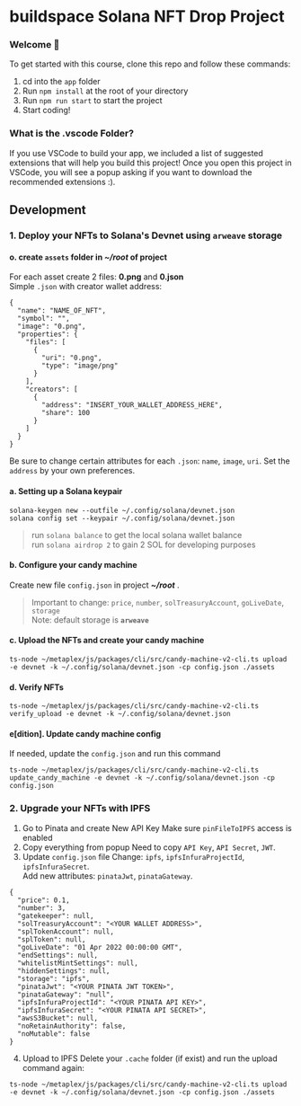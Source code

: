 # buildspace Solana NFT Drop Project
### Welcome 👋
To get started with this course, clone this repo and follow these commands:

1. cd into the `app` folder
2. Run `npm install` at the root of your directory
3. Run `npm run start` to start the project
4. Start coding!

### What is the .vscode Folder?
If you use VSCode to build your app, we included a list of suggested extensions that will help you build this project! Once you open this project in VSCode, you will see a popup asking if you want to download the recommended extensions :).

## Development
### 1. Deploy your NFTs to Solana's Devnet using `arweave` storage
#### o. create `assets` folder in _~/root_ of project

For each asset create 2 files: **0.png** and **0.json**  <br>
Simple `.json` with creator wallet address:
```
{
  "name": "NAME_OF_NFT",
  "symbol": "",
  "image": "0.png",
  "properties": {
    "files": [
      {
        "uri": "0.png",
        "type": "image/png"
      }
    ],
    "creators": [
      {
        "address": "INSERT_YOUR_WALLET_ADDRESS_HERE",
        "share": 100
      }
    ]
  }
}
```

Be sure to change certain attributes for each `.json`: `name`, `image`, `uri`.
Set the `address` by your own preferences.

#### a. Setting up a Solana keypair
```
solana-keygen new --outfile ~/.config/solana/devnet.json
solana config set --keypair ~/.config/solana/devnet.json
```

> run `solana balance` to get the local solana wallet balance <br>
> run `solana airdrop 2` to gain 2 SOL for developing purposes

#### b. Configure your candy machine
Create new file `config.json` in project ___~/root___ .
> Important to change: `price`, `number`, `solTreasuryAccount`, `goLiveDate`, `storage` <br>
> Note: default storage is **`arweave`**

#### c. Upload the NFTs and create your candy machine
```
ts-node ~/metaplex/js/packages/cli/src/candy-machine-v2-cli.ts upload -e devnet -k ~/.config/solana/devnet.json -cp config.json ./assets
```

#### d. Verify NFTs
```
ts-node ~/metaplex/js/packages/cli/src/candy-machine-v2-cli.ts verify_upload -e devnet -k ~/.config/solana/devnet.json
```

#### e[dition]. Update candy machine config 

If needed, update the `config.json` and run this command
```
ts-node ~/metaplex/js/packages/cli/src/candy-machine-v2-cli.ts update_candy_machine -e devnet -k ~/.config/solana/devnet.json -cp config.json
```

### 2. Upgrade your NFTs with IPFS
1. Go to Pinata and create New API Key
Make sure `pinFileToIPFS` access is enabled
2. Copy everything from popup
Need to copy `API Key`, `API Secret`, `JWT`.
3. Update `config.json` file
Change: `ipfs`, `ipfsInfuraProjectId`, `ipfsInfuraSecret`. <br>
Add new attributes: `pinataJwt`, `pinataGateway`.
```
{
  "price": 0.1,
  "number": 3,
  "gatekeeper": null,
  "solTreasuryAccount": "<YOUR WALLET ADDRESS>",
  "splTokenAccount": null,
  "splToken": null,
  "goLiveDate": "01 Apr 2022 00:00:00 GMT",
  "endSettings": null,
  "whitelistMintSettings": null,
  "hiddenSettings": null,
  "storage": "ipfs",
  "pinataJwt": "<YOUR PINATA JWT TOKEN>",
  "pinataGateway": "null",
  "ipfsInfuraProjectId": "<YOUR PINATA API KEY>",
  "ipfsInfuraSecret": "<YOUR PINATA API SECRET>",
  "awsS3Bucket": null,
  "noRetainAuthority": false,
  "noMutable": false
}
```
4. Upload to IPFS
Delete your `.cache` folder (if exist) and run the upload command again:
```
ts-node ~/metaplex/js/packages/cli/src/candy-machine-v2-cli.ts upload -e devnet -k ~/.config/solana/devnet.json -cp config.json ./assets
```

